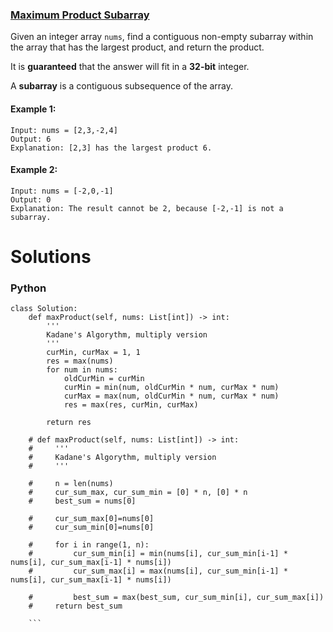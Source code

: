 ### [Maximum Product Subarray](https://leetcode.com/problems/maximum-product-subarray/) <br>

Given an integer array `nums`, find a contiguous non-empty subarray within the array that has the largest product, and return the product.

It is **guaranteed** that the answer will fit in a **32-bit** integer.

A **subarray** is a contiguous subsequence of the array.



#### Example 1:

```
Input: nums = [2,3,-2,4]
Output: 6
Explanation: [2,3] has the largest product 6.

```

#### Example 2:

```
Input: nums = [-2,0,-1]
Output: 0
Explanation: The result cannot be 2, because [-2,-1] is not a subarray.

```

# Solutions

### Python
```
class Solution:
    def maxProduct(self, nums: List[int]) -> int:
        '''
        Kadane's Algorythm, multiply version
        '''
        curMin, curMax = 1, 1
        res = max(nums)
        for num in nums:
            oldCurMin = curMin
            curMin = min(num, oldCurMin * num, curMax * num)
            curMax = max(num, oldCurMin * num, curMax * num)
            res = max(res, curMin, curMax)

        return res

    # def maxProduct(self, nums: List[int]) -> int:
    #     '''
    #     Kadane's Algorythm, multiply version
    #     '''

    #     n = len(nums)
    #     cur_sum_max, cur_sum_min = [0] * n, [0] * n
    #     best_sum = nums[0]

    #     cur_sum_max[0]=nums[0]
    #     cur_sum_min[0]=nums[0]

    #     for i in range(1, n):
    #         cur_sum_min[i] = min(nums[i], cur_sum_min[i-1] * nums[i], cur_sum_max[i-1] * nums[i])
    #         cur_sum_max[i] = max(nums[i], cur_sum_min[i-1] * nums[i], cur_sum_max[i-1] * nums[i])

    #         best_sum = max(best_sum, cur_sum_min[i], cur_sum_max[i])
    #     return best_sum
    
    ```
